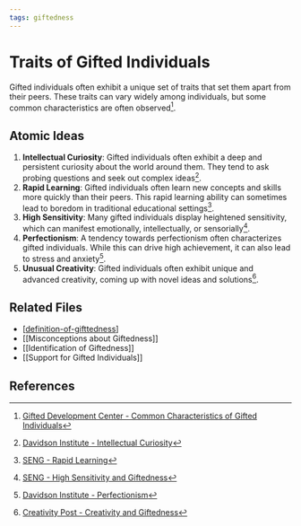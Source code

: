 ```yaml
---
tags: giftedness
---
```

# Traits of Gifted Individuals

Gifted individuals often exhibit a unique set of traits that set them apart from their peers. These traits can vary widely among individuals, but some common characteristics are often observed[^1].

## Atomic Ideas
1. **Intellectual Curiosity**: Gifted individuals often exhibit a deep and persistent curiosity about the world around them. They tend to ask probing questions and seek out complex ideas[^2].
2. **Rapid Learning**: Gifted individuals often learn new concepts and skills more quickly than their peers. This rapid learning ability can sometimes lead to boredom in traditional educational settings[^3].
3. **High Sensitivity**: Many gifted individuals display heightened sensitivity, which can manifest emotionally, intellectually, or sensorially[^4].
4. **Perfectionism**: A tendency towards perfectionism often characterizes gifted individuals. While this can drive high achievement, it can also lead to stress and anxiety[^5].
5. **Unusual Creativity**: Gifted individuals often exhibit unique and advanced creativity, coming up with novel ideas and solutions[^6].

## Related Files
- [[definition-of-gifttedness]]
- [[Misconceptions about Giftedness]]
- [[Identification of Giftedness]]
- [[Support for Gifted Individuals]]

## References
[^1]: [Gifted Development Center - Common Characteristics of Gifted Individuals](https://www.gifteddevelopment.com/about-gifted/characteristics)
[^2]: [Davidson Institute - Intellectual Curiosity](https://www.davidsongifted.org/search-database/entry/a10554)
[^3]: [SENG - Rapid Learning](https://www.sengifted.org/post/rapid-learning-in-gifted-children)
[^4]: [SENG - High Sensitivity and Giftedness](https://www.sengifted.org/post/high-sensitivity-and-giftedness)
[^5]: [Davidson Institute - Perfectionism](https://www.davidsongifted.org/search-database/entry/a10557)
[^6]: [Creativity Post - Creativity and Giftedness](https://www.creativitypost.com/education/creativity_and_giftedness)


[//begin]: # "Autogenerated link references for markdown compatibility"
[definition-of-gifttedness]: definition-of-gifttedness.md "Definition of Giftedness"
[//end]: # "Autogenerated link references"